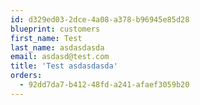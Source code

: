 ```yaml
---
id: d329ed03-2dce-4a08-a378-b96945e85d28
blueprint: customers
first_name: Test
last_name: asdasdasda
email: asdasd@test.com
title: 'Test asdasdasda'
orders:
  - 92dd7da7-b412-48fd-a241-afaef3059b20
---
```

